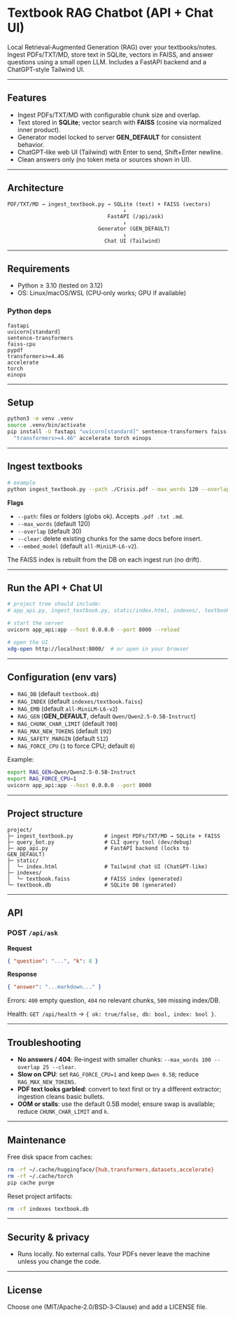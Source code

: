 # Textbook RAG Chatbot (API + Chat UI)

Local Retrieval‑Augmented Generation (RAG) over your textbooks/notes. Ingest PDFs/TXT/MD, store text in SQLite, vectors in FAISS, and answer questions using a small open LLM. Includes a FastAPI backend and a ChatGPT‑style Tailwind UI.

---

## Features

* Ingest PDFs/TXT/MD with configurable chunk size and overlap.
* Text stored in **SQLite**; vector search with **FAISS** (cosine via normalized inner product).
* Generator model locked to server **GEN\_DEFAULT** for consistent behavior.
* ChatGPT‑like web UI (Tailwind) with Enter to send, Shift+Enter newline.
* Clean answers only (no token meta or sources shown in UI).

---

## Architecture

```
PDF/TXT/MD → ingest_textbook.py → SQLite (text) + FAISS (vectors)
                                     ↓
                                FastAPI (/api/ask)
                                     ↓
                             Generator (GEN_DEFAULT)
                                     ↓
                               Chat UI (Tailwind)
```

---

## Requirements

* Python ≥ 3.10 (tested on 3.12)
* OS: Linux/macOS/WSL (CPU‑only works; GPU if available)

### Python deps

```
fastapi
uvicorn[standard]
sentence-transformers
faiss-cpu
pypdf
transformers>=4.46
accelerate
torch
einops
```

---

## Setup

```bash
python3 -m venv .venv
source .venv/bin/activate
pip install -U fastapi "uvicorn[standard]" sentence-transformers faiss-cpu pypdf \
  "transformers>=4.46" accelerate torch einops
```

---

## Ingest textbooks

```bash
# example
python ingest_textbook.py --path ./Crisis.pdf --max_words 120 --overlap 30 --clear
```

**Flags**

* `--path`: files or folders (globs ok). Accepts `.pdf .txt .md`.
* `--max_words` (default 120)
* `--overlap` (default 30)
* `--clear`: delete existing chunks for the same docs before insert.
* `--embed_model` (default `all-MiniLM-L6-v2`).

The FAISS index is rebuilt from the DB on each ingest run (no drift).

---

## Run the API + Chat UI

```bash
# project tree should include:
# app_api.py, ingest_textbook.py, static/index.html, indexes/, textbook.db

# start the server
uvicorn app_api:app --host 0.0.0.0 --port 8000 --reload

# open the UI
xdg-open http://localhost:8000/  # or open in your browser
```

---

## Configuration (env vars)

* `RAG_DB` (default `textbook.db`)
* `RAG_INDEX` (default `indexes/textbook.faiss`)
* `RAG_EMB` (default `all-MiniLM-L6-v2`)
* `RAG_GEN` (**GEN\_DEFAULT**, default `Qwen/Qwen2.5-0.5B-Instruct`)
* `RAG_CHUNK_CHAR_LIMIT` (default `700`)
* `RAG_MAX_NEW_TOKENS` (default `192`)
* `RAG_SAFETY_MARGIN` (default `512`)
* `RAG_FORCE_CPU` (`1` to force CPU; default `0`)

Example:

```bash
export RAG_GEN=Qwen/Qwen2.5-0.5B-Instruct
export RAG_FORCE_CPU=1
uvicorn app_api:app --host 0.0.0.0 --port 8000
```

---

## Project structure

```
project/
├─ ingest_textbook.py          # ingest PDFs/TXT/MD → SQLite + FAISS
├─ query_bot.py                # CLI query tool (dev/debug)
├─ app_api.py                  # FastAPI backend (locks to GEN_DEFAULT)
├─ static/
│  └─ index.html               # Tailwind chat UI (ChatGPT‑like)
├─ indexes/
│  └─ textbook.faiss           # FAISS index (generated)
└─ textbook.db                 # SQLite DB (generated)
```

---

## API

### POST `/api/ask`

**Request**

```json
{ "question": "...", "k": 8 }
```

**Response**

```json
{ "answer": "...markdown..." }
```

Errors: `400` empty question, `404` no relevant chunks, `500` missing index/DB.

Health: `GET /api/health` → `{ ok: true/false, db: bool, index: bool }`.

---

## Troubleshooting

* **No answers / 404**: Re‑ingest with smaller chunks: `--max_words 100 --overlap 25 --clear`.
* **Slow on CPU**: set `RAG_FORCE_CPU=1` and keep `Qwen 0.5B`; reduce `RAG_MAX_NEW_TOKENS`.
* **PDF text looks garbled**: convert to text first or try a different extractor; ingestion cleans basic bullets.
* **OOM or stalls**: use the default 0.5B model; ensure swap is available; reduce `CHUNK_CHAR_LIMIT` and `k`.

---

## Maintenance

Free disk space from caches:

```bash
rm -rf ~/.cache/huggingface/{hub,transformers,datasets,accelerate}
rm -rf ~/.cache/torch
pip cache purge
```

Reset project artifacts:

```bash
rm -rf indexes textbook.db
```

---

## Security & privacy

* Runs locally. No external calls. Your PDFs never leave the machine unless you change the code.

---

## License

Choose one (MIT/Apache‑2.0/BSD‑3‑Clause) and add a LICENSE file.
